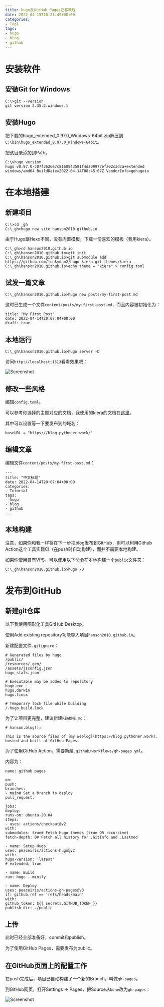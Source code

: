 ```yaml
---
title: Hugo及GitHub Pages迁移教程
date: 2022-04-15T16:21:49+08:00
categories:
- Tool
tags:
- hugo
- blog
- github
---
```


# 安装软件
## 安装Git for Windows
```
C:\>git --version
git version 2.35.2.windows.1
```
<!-- more -->
## 安装Hugo
把下载的hugo_extended_0.97.0_Windows-64bit.zip解压到`C:\bin\hugo_extended_0.97.0_Windows-64bit`。

把该目录添加到Path。
```
C:\>hugo version
hugo v0.97.0-c07f3626e7c8160943591f4d209977efa02c3dca+extended windows/amd64 BuildDate=2022-04-14T08:45:07Z VendorInfo=gohugoio
```

# 在本地搭建
## 新建项目
```
C:\>cd _gh
C:\_gh>hugo new site hanson2010.github.io
```

由于Hugo跟Hexo不同，没有内置模板，下载一份喜欢的模板（我用kiera）。
```
C:\_gh>cd hanson2010.github.io
C:\_gh\hanson2010.github.io>git init
C:\_gh\hanson2010.github.io>git submodule add https://github.com/funkydan2/hugo-kiera.git themes/kiera
C:\_gh\hanson2010.github.io>echo theme = "kiera" > config.toml
```

## 试发一篇文章
```
C:\_gh\hanson2010.github.io>hugo new posts/my-first-post.md
```

这时已生成一个文件`content/posts/my-first-post.md`，而且内容被初始化为：
```
title: "My First Post"
date: 2022-04-14T20:07:04+08:00
draft: true
```

## 本地运行
```
C:\_gh\hanson2010.github.io>hugo server -D
```

访问`http://localhost:1313`看看效果吧：

![Screenshot](localhost-1313-top.png)

## 修改一些风格
编辑`config.toml`。

可以参考你选择的主题对应的文档，我使用的kiera的文档在[这里](https://themes.gohugo.io/themes/hugo-kiera/)。

其中可以设置等一下要发布到的域名：
```
baseURL = "https://blog.pythoner.work/"
```

## 编辑文章
编辑文件`content/posts/my-first-post.md`：
```
---
title: "中文标题"
date: 2022-04-14T20:07:04+08:00
categories:
- Tutorial
tags:
- hugo
- blog
- github
---
```

## 本地构建
注意，如果你和我一样将在下一步把blog发布到GitHub，则可以利用Github Action这个工具实现CI（在push时自动构建），而并不需要本地构建。

如果你使用自有VPS，可以使用以下命令在本地构建一个`public`文件夹：
```
C:\_gh\hanson2010.github.io>hugo -D
```

# 发布到GitHub
## 新建git仓库
以下我使用图形化工具GitHub Desktop。

使用Add existing repository功能导入项目`hanson2010.github.io`。

新建配置文件`.gitignore`：
```
# Generated files by hugo
/public/
/resources/_gen/
/assets/jsconfig.json
hugo_stats.json

# Executable may be added to repository
hugo.exe
hugo.darwin
hugo.linux

# Temporary lock file while building
/.hugo_build.lock
```

为了让项目更完整，建议新建`README.md`：
```
# hanson.blog();

This is the source files of [my weblog](https://blog.pythoner.work), hosted and built at GitHub Pages.
```

为了使用GitHub Action，需要新建`.github/workflows/gh-pages.yml`。

内容为：
```
name: github pages

on:
push:
branches:
- main# Set a branch to deploy
pull_request:

jobs:
deploy:
runs-on: ubuntu-20.04
steps:
- uses: actions/checkout@v2
with:
submodules: true# Fetch Hugo themes (true OR recursive)
fetch-depth: 0# Fetch all history for .GitInfo and .Lastmod

- name: Setup Hugo
uses: peaceiris/actions-hugo@v2
with:
hugo-version: 'latest'
# extended: true

- name: Build
run: hugo --minify

- name: Deploy
uses: peaceiris/actions-gh-pages@v3
if: github.ref == 'refs/heads/main'
with:
github_token: ${{ secrets.GITHUB_TOKEN }}
publish_dir: ./public
```

## 上传
此时已经全部准备好，commit和publish。

为了使用GitHub Pages，需要发布为public。

## 在GitHub页面上的配置工作
在push完成后，项目已自动构建了一个新的Branch，叫做`gh-pages`。

到GitHub网页，打开Settings -> Pages，把Source从`None`改为`gh-pages`：

![Screenshot](Pages.png)

